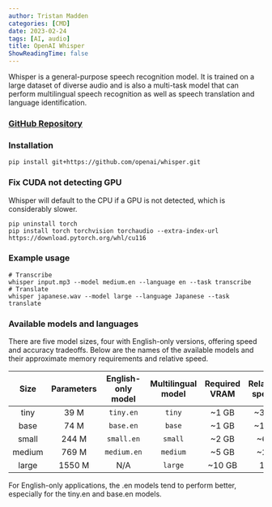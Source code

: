 ```yaml
---
author: Tristan Madden
categories: [CMD]
date: 2023-02-24
tags: [AI, audio]
title: OpenAI Whisper
ShowReadingTime: false
---
```


Whisper is a general-purpose speech recognition model. It is trained on a large dataset of diverse audio and is also a multi-task model that can perform multilingual speech recognition as well as speech translation and language identification.

<h3><a href="https://github.com/openai/whisper">GitHub Repository</a></h3>

<h3>Installation</h3>

```CMD
pip install git+https://github.com/openai/whisper.git 
```

<h3>Fix CUDA not detecting GPU</h3>
Whisper will default to the CPU if a GPU is not detected, which is considerably slower.

```CMD
pip uninstall torch
pip install torch torchvision torchaudio --extra-index-url https://download.pytorch.org/whl/cu116
```

<h3>Example usage</h3>

```CMD
# Transcribe
whisper input.mp3 --model medium.en --language en --task transcribe
# Translate
whisper japanese.wav --model large --language Japanese --task translate
```

<h3>Available models and languages</h3>

There are five model sizes, four with English-only versions, offering speed and accuracy tradeoffs. Below are the names of the available models and their approximate memory requirements and relative speed. 


|  Size  | Parameters | English-only model | Multilingual model | Required VRAM | Relative speed |
|:------:|:----------:|:------------------:|:------------------:|:-------------:|:--------------:|
|  tiny  |    39 M    |     `tiny.en`      |       `tiny`       |     ~1 GB     |      ~32x      |
|  base  |    74 M    |     `base.en`      |       `base`       |     ~1 GB     |      ~16x      |
| small  |   244 M    |     `small.en`     |      `small`       |     ~2 GB     |      ~6x       |
| medium |   769 M    |    `medium.en`     |      `medium`      |     ~5 GB     |      ~2x       |
| large  |   1550 M   |        N/A         |      `large`       |    ~10 GB     |       1x       |

For English-only applications, the .en models tend to perform better, especially for the tiny.en and base.en models.